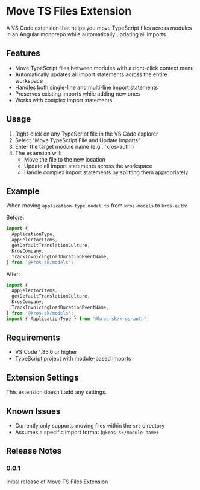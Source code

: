 # Move TS Files Extension

A VS Code extension that helps you move TypeScript files across modules in an Angular monorepo while automatically updating all imports.

## Features

- Move TypeScript files between modules with a right-click context menu
- Automatically updates all import statements across the entire workspace
- Handles both single-line and multi-line import statements
- Preserves existing imports while adding new ones
- Works with complex import statements

## Usage

1. Right-click on any TypeScript file in the VS Code explorer
2. Select "Move TypeScript File and Update Imports"
3. Enter the target module name (e.g., 'kros-auth')
4. The extension will:
   - Move the file to the new location
   - Update all import statements across the workspace
   - Handle complex import statements by splitting them appropriately

## Example

When moving `application-type.model.ts` from `kros-models` to `kros-auth`:

Before:
```typescript
import {
  ApplicationType,
  appSelectorItems,
  getDefaultTranslationCulture,
  KrosCompany,
  TrackInvoicingLoadDurationEventName,
} from '@kros-sk/models';
```

After:
```typescript
import {
  appSelectorItems,
  getDefaultTranslationCulture,
  KrosCompany,
  TrackInvoicingLoadDurationEventName,
} from '@kros-sk/models';
import { ApplicationType } from '@kros-sk/kros-auth';
```

## Requirements

- VS Code 1.85.0 or higher
- TypeScript project with module-based imports

## Extension Settings

This extension doesn't add any settings.

## Known Issues

- Currently only supports moving files within the `src` directory
- Assumes a specific import format (`@kros-sk/module-name`)

## Release Notes

### 0.0.1

Initial release of Move TS Files Extension 
